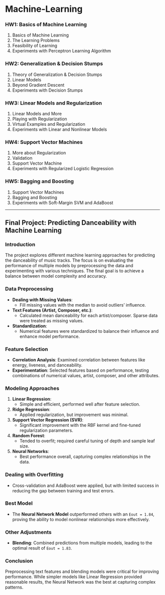 # Machine-Learning

### **HW1: Basics of Machine Learning**
1. Basics of Machine Learning
2. The Learning Problems
3. Feasibility of Learning
4. Experiments with Perceptron Learning Algorithm

### **HW2: Generalization & Decision Stumps**
1. Theory of Generalization & Decision Stumps
2. Linear Models
3. Beyond Gradient Descent
4. Experiments with Decision Stumps

### **HW3: Linear Models and Regularization**
1. Linear Models and More
2. Playing with Regularization
3. Virtual Examples and Regularization
4. Experiments with Linear and Nonlinear Models

### **HW4: Support Vector Machines**
1. More about Regularization
2. Validation
3. Support Vector Machine
4. Experiments with Regularized Logistic Regression

### **HW5: Bagging and Boosting**
1. Support Vector Machines
2. Bagging and Boosting
3. Experiments with Soft-Margin SVM and AdaBoost

---

## Final Project: Predicting Danceability with Machine Learning

### **Introduction**
The project explores different machine learning approaches for predicting the danceability of music tracks. The focus is on evaluating the performance of multiple models by preprocessing the data and experimenting with various techniques. The final goal is to achieve a balance between model complexity and accuracy.

### **Data Preprocessing**
- **Dealing with Missing Values**: 
  - Fill missing values with the median to avoid outliers’ influence.
- **Text Features (Artist, Composer, etc.)**: 
  - Calculated mean danceability for each artist/composer. Sparse data were treated as missing values.
- **Standardization**: 
  - Numerical features were standardized to balance their influence and enhance model performance.

### **Feature Selection**
- **Correlation Analysis**: Examined correlation between features like energy, liveness, and danceability. 
- **Experimentation**: Selected features based on performance, testing combinations of numerical values, artist, composer, and other attributes.

### **Modeling Approaches**
1. **Linear Regression**: 
   - Simple and efficient, performed well after feature selection.
2. **Ridge Regression**: 
   - Applied regularization, but improvement was minimal.
3. **Support Vector Regression (SVR)**: 
   - Significant improvement with the RBF kernel and fine-tuned regularization parameters.
4. **Random Forest**: 
   - Tended to overfit; required careful tuning of depth and sample leaf size.
5. **Neural Networks**: 
   - Best performance overall, capturing complex relationships in the data.

### **Dealing with Overfitting**
- Cross-validation and AdaBoost were applied, but with limited success in reducing the gap between training and test errors.

### **Best Model**
- The **Neural Network Model** outperformed others with an `Eout = 1.84`, proving the ability to model nonlinear relationships more effectively.

### **Other Adjustments**
- **Blending**: Combined predictions from multiple models, leading to the optimal result of `Eout = 1.83`.

### **Conclusion**
Preprocessing text features and blending models were critical for improving performance. While simpler models like Linear Regression provided reasonable results, the Neural Network was the best at capturing complex patterns.
